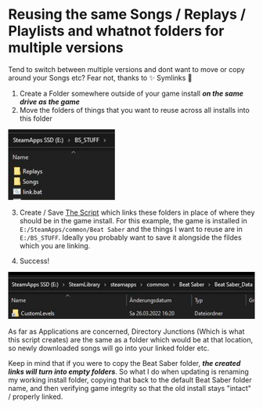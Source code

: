 # Reusing the same Songs / Replays / Playlists and whatnot folders for multiple versions

Tend to switch between multiple versions and dont want to move or copy around your Songs etc? Fear not, thanks to ✨ Symlinks 🌟

1. Create a Folder somewhere outside of your game install ***on the same drive as the game***
2. Move the folders of things that you want to reuse across all installs into this folder

![Data Folder](folder.jpg)

3. Create / Save [The Script](linkscript.bat) which links these folders in place of where they should be in the game install. For this example, the game is installed in `E:/SteamApps/common/Beat Saber` and the things I want to reuse are in `E:/BS_STUFF`. Ideally you probably want to save it alongside the fildes which you are linking.

4. Success!

![Created Link screenshot](createdjunction.jpg)

As far as Applications are concerned, Directory Junctions (Which is what this script creates) are the same as a folder which would be at that location, so newly downloaded songs will go into your linked folder etc.

Keep in mind that if you were to copy the Beat Saber folder, ***the created links will turn into empty folders***. So what I do when updating is renaming my working install folder, copying that back to the default Beat Saber folder name, and then verifying game integrity so that the old install stays "intact" / properly linked.